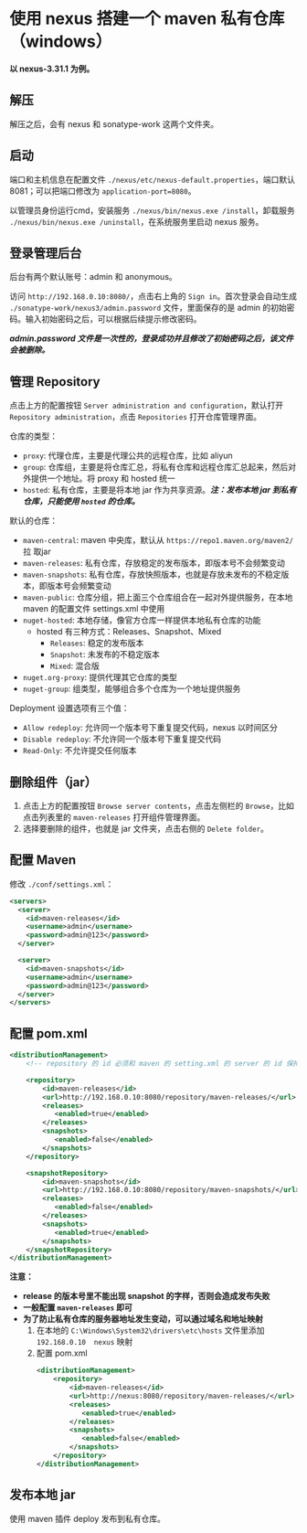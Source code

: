 # 使用 nexus 搭建一个 maven 私有仓库（windows）

**以 nexus-3.31.1 为例。**

## 解压

解压之后，会有 nexus 和 sonatype-work 这两个文件夹。

## 启动

端口和主机信息在配置文件 ```./nexus/etc/nexus-default.properties```，端口默认 8081；可以把端口修改为 ```application-port=8080```。

以管理员身份运行cmd，安装服务 ```./nexus/bin/nexus.exe /install```，卸载服务 ```./nexus/bin/nexus.exe /uninstall```，在系统服务里启动 nexus 服务。

## 登录管理后台

后台有两个默认账号：admin 和 anonymous。

访问 ```http://192.168.0.10:8080/```，点击右上角的 ```Sign in```。首次登录会自动生成 ```./sonatype-work/nexus3/admin.password``` 文件，里面保存的是 admin 的初始密码。输入初始密码之后，可以根据后续提示修改密码。

***admin.password 文件是一次性的，登录成功并且修改了初始密码之后，该文件会被删除。***

## 管理 Repository

点击上方的配置按钮 ```Server administration and configuration```，默认打开 ```Repository administration```，点击 ```Repositories``` 打开仓库管理界面。

仓库的类型：

- ```proxy```: 代理仓库，主要是代理公共的远程仓库，比如 aliyun 
- ```group```: 仓库组，主要是将仓库汇总，将私有仓库和远程仓库汇总起来，然后对外提供一个地址。将 proxy 和 hosted 统一
- ```hosted```: 私有仓库，主要是将本地 jar 作为共享资源。***注：发布本地 jar 到私有仓库，只能使用 ```hosted``` 的仓库。***

默认的仓库：

- ```maven-central```: maven 中央库，默认从 ```https://repo1.maven.org/maven2/``` 拉 取jar
- ```maven-releases```: 私有仓库，存放稳定的发布版本，即版本号不会频繁变动
- ```maven-snapshots```: 私有仓库，存放快照版本，也就是存放未发布的不稳定版本，即版本号会频繁变动
- ```maven-public```: 仓库分组，把上面三个仓库组合在一起对外提供服务，在本地 maven 的配置文件 settings.xml 中使用
- ```nuget-hosted```: 本地存储，像官方仓库一样提供本地私有仓库的功能
   - hosted 有三种方式：Releases、Snapshot、Mixed
      - ```Releases```: 稳定的发布版本
      - ```Snapshot```: 未发布的不稳定版本
      - ```Mixed```: 混合版
- ```nuget.org-proxy```: 提供代理其它仓库的类型
- ```nuget-group```: 组类型，能够组合多个仓库为一个地址提供服务

Deployment 设置选项有三个值：

- ```Allow redeploy```: 允许同一个版本号下重复提交代码，nexus 以时间区分
- ```Disable redeploy```: 不允许同一个版本号下重复提交代码
- ```Read-Only```: 不允许提交任何版本

## 删除组件（jar）

1. 点击上方的配置按钮 ```Browse server contents```，点击左侧栏的 ```Browse```，比如点击列表里的 ```maven-releases``` 打开组件管理界面。
2. 选择要删除的组件，也就是 jar 文件夹，点击右侧的 ```Delete folder```。

## 配置 Maven

修改 ```./conf/settings.xml```：

```xml
<servers>
  <server>
    <id>maven-releases</id>
    <username>admin</username>
    <password>admin@123</password>
  </server>

  <server>
    <id>maven-snapshots</id>
    <username>admin</username>
    <password>admin@123</password>
  </server>
</servers>
```

## 配置 pom.xml

```xml
<distributionManagement>
    <!-- repository 的 id 必须和 maven 的 setting.xml 的 server 的 id 保持一致, 才能获取到 nexus 的账号密码 -->

    <repository>
        <id>maven-releases</id>
        <url>http://192.168.0.10:8080/repository/maven-releases/</url>
        <releases>
           <enabled>true</enabled>
        </releases>
        <snapshots>
           <enabled>false</enabled>
        </snapshots>
    </repository>

    <snapshotRepository>
        <id>maven-snapshots</id>
        <url>http://192.168.0.10:8080/repository/maven-snapshots/</url>
        <releases>
           <enabled>false</enabled>
        </releases>
        <snapshots>
           <enabled>true</enabled>
        </snapshots>
    </snapshotRepository>
</distributionManagement>
```

**注意：**

- **release 的版本号里不能出现 snapshot 的字样，否则会造成发布失败**
- **一般配置 ```maven-releases``` 即可**
- **为了防止私有仓库的服务器地址发生变动，可以通过域名和地址映射**
   1. 在本地的 ```C:\Windows\System32\drivers\etc\hosts``` 文件里添加 ```192.168.0.10  nexus``` 映射
   2. 配置 pom.xml
      ```xml
      <distributionManagement>
          <repository>
              <id>maven-releases</id>
              <url>http://nexus:8080/repository/maven-releases/</url>
              <releases>
                 <enabled>true</enabled>
              </releases>
              <snapshots>
                 <enabled>false</enabled>
              </snapshots>
          </repository>
      </distributionManagement>
      ```

## 发布本地 jar

使用 maven 插件 deploy 发布到私有仓库。
